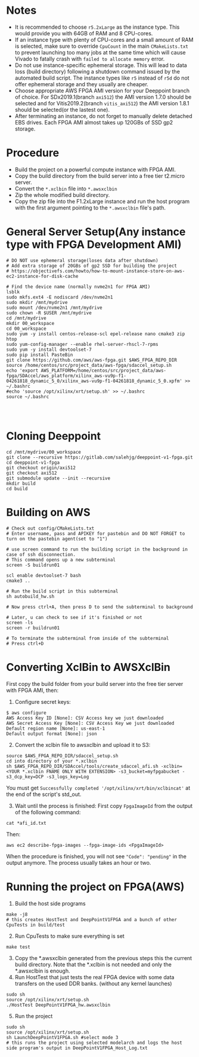 # Notes
* It is recommended to choose `r5.2xLarge` as the instance type. This would provide you with 64GB of RAM and 8 CPU-cores.
* If an instance type with plenty of CPU-cores and a small amount of RAM is selected, make sure to override `CpuCount` in the main `CMakeLists.txt` to prevent launching too many jobs at the same time which will cause Vivado to fatally crash with `failed to allocate memory` error.
* Do not use instance-specific ephemeral storage. This will lead to data loss (build directory) following a shutdown command issued by the automated build script. The instance types like `r5` instead of `r5d` do not offer ephemeral storage and they usually are cheaper.
* Choose appropriate AWS FPGA AMI version for your Deeppoint branch of choice. For SDx2019.1(branch `axi512`) the AMI version 1.7.0 should be selected and for Vitis2019.2(branch `vitis_axi512`) the AMI version 1.8.1 should be selected(or the lastest one).
* After terminating an instance, do not forget to manually delete detached EBS drives. Each FPGA AMI almost takes up 120GBs of SSD gp2 storage.

# Procedure
* Build the project on a powerful compute instance with FPGA AMI.
* Copy the build directory from the build server into a free tier t2.micro server.
* Convert the `*.xclbin` file into `*.awsxclbin`
* Zip the whole modified build directory. 
* Copy the zip file into the F1.2xLarge instance and run the host program with the first argument pointing to the `*.awsxclbin` file's path.

# General Server Setup(Any instance type with FPGA Development AMI)
```
# DO NOT use ephemeral storage(loses data after shutdown)
# Add extra storage of 20GBs of gp2 SSD for building the project
# https://objectivefs.com/howto/how-to-mount-instance-store-on-aws-ec2-instance-for-disk-cache

# Find the device name (normally nvme2n1 for FPGA AMI)
lsblk
sudo mkfs.ext4 -E nodiscard /dev/nvme2n1
sudo mkdir /mnt/mydrive
sudo mount /dev/nvme2n1 /mnt/mydrive
sudo chown -R $USER /mnt/mydrive
cd /mnt/mydrive
mkdir 00_workspace
cd 00_workspace
sudo yum -y install centos-release-scl epel-release nano cmake3 zip htop
sudo yum-config-manager --enable rhel-server-rhscl-7-rpms
sudo yum -y install devtoolset-7
sudo pip install PasteBin
git clone https://github.com/aws/aws-fpga.git $AWS_FPGA_REPO_DIR
source /home/centos/src/project_data/aws-fpga/sdaccel_setup.sh
echo 'export AWS_PLATFORM=/home/centos/src/project_data/aws-fpga/SDAccel/aws_platform/xilinx_aws-vu9p-f1-04261818_dynamic_5_0/xilinx_aws-vu9p-f1-04261818_dynamic_5_0.xpfm' >> ~/.bashrc
#echo 'source /opt/xilinx/xrt/setup.sh' >> ~/.bashrc
source ~/.bashrc




```
# Cloning Deeppoint
```
cd /mnt/mydrive/00_workspace
git clone --recursive https://gitlab.com/salehjg/deeppoint-v1-fpga.git
cd deeppoint-v1-fpga
git checkout origin/axi512
git checkout axi512
git submodule update --init --recursive
mkdir build
cd build
```
# Building on AWS
```
# Check out config/CMakeLists.txt
# Enter username, pass and APIKEY for pastebin and DO NOT FORGET to turn on the pastebin agent(set to "1")

# use screen command to run the building script in the background in case of ssh disconnection.
# This command opens up a new subterminal
screen -S buildrun01 

scl enable devtoolset-7 bash
cmake3 ..

# Run the build script in this subterminal
sh autobuild_hw.sh

# Now press ctrl+A, then press D to send the subterminal to background

# Later, u can check to see if it's finished or not
screen -ls
screen -r buildrun01

# To terminate the subterminal from inside of the subterminal
# Press ctrl+D
```

# Converting XclBin to AWSXclBin
First copy the build folder from your build server into the free tier server with FPGA AMI, then:
1. Configure secret keys:
```
$ aws configure
AWS Access Key ID [None]: CSV Access key we just downloaded 
AWS Secret Access Key [None]: CSV Access Key we just downloaded 
Default region name [None]: us-east-1
Default output format [None]: json
```

2. Convert the xclbin file to awsxclbin and upload it to S3:
```
source $AWS_FPGA_REPO_DIR/sdaccel_setup.sh
cd into directory of your *.xclbin
sh $AWS_FPGA_REPO_DIR/SDAccel/tools/create_sdaccel_afi.sh -xclbin=<YOUR *.xclbin FNAME ONLY WITH EXTENSION> -s3_bucket=myfpgabucket -s3_dcp_key=DCP -s3_logs_key=Log
```
You must get `Successfully completed '/opt/xilinx/xrt/bin/xclbincat'` at the end of the script's std_out.

3. Wait until the process is finished:
First copy `FpgaImageId` from the output of the following command:
```
cat *afi_id.txt
```
Then:
```
aws ec2 describe-fpga-images --fpga-image-ids <FpgaImageId>
```
When the procedure is finished, you will not see `"Code": "pending"` in the output anymore. The process usually takes an hour or two.

# Running the project on FPGA(AWS)
1. Build the host side programs
```
make -j8
# this creates HostTest and DeepPointV1FPGA and a bunch of other CpuTests in build/test
```
2. Run CpuTests to make sure everything is set
```
make test
```
3. Copy the *.awsxclbin generated from the previous steps this the current build directory. Note that the *.xclbin is not needed and only the *.awsxclbin is enough.
4. Run HostTest that just tests the real FPGA device with some data transfers on the used DDR banks. (without any kernel launches)
```
sudo sh
source /opt/xilinx/xrt/setup.sh
./HostTest DeepPointV1FPGA_hw.awsxclbin
```
5. Run the project
```
sudo sh
source /opt/xilinx/xrt/setup.sh
sh LaunchDeepPointV1FPGA.sh #select mode 3
# this runs the project using selected modelarch and logs the host side program's output in DeepPointV1FPGA_Host_Log.txt
```
